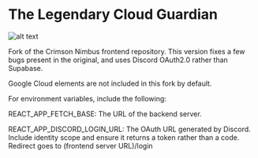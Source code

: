 # The Legendary Cloud Guardian

![alt text](https://i.ibb.co/Nt2BJBN/Cloud-Guardian-logo.png)

Fork of the Crimson Nimbus frontend repository.
This version fixes a few bugs present in the original, and uses Discord OAuth2.0 rather than Supabase.

Google Cloud elements are not included in this fork by default.

For environment variables, include the following:

REACT_APP_FETCH_BASE: The URL of the backend server.

REACT_APP_DISCORD_LOGIN_URL: The OAuth URL generated by Discord. Include identity scope and ensure it returns a token rather than a code. Redirect goes to (frontend server URL)/login
